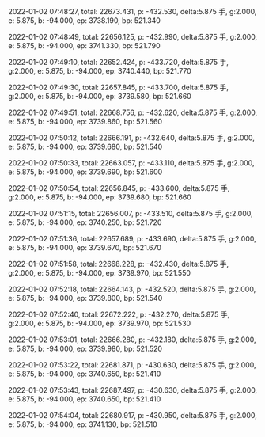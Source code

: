 2022-01-02 07:48:27, total: 22673.431, p: -432.530, delta:5.875 手, g:2.000, e: 5.875, b: -94.000, ep: 3738.190, bp: 521.340

2022-01-02 07:48:49, total: 22656.125, p: -432.990, delta:5.875 手, g:2.000, e: 5.875, b: -94.000, ep: 3741.330, bp: 521.790

2022-01-02 07:49:10, total: 22652.424, p: -433.720, delta:5.875 手, g:2.000, e: 5.875, b: -94.000, ep: 3740.440, bp: 521.770

2022-01-02 07:49:30, total: 22657.845, p: -433.700, delta:5.875 手, g:2.000, e: 5.875, b: -94.000, ep: 3739.580, bp: 521.660

2022-01-02 07:49:51, total: 22668.756, p: -432.620, delta:5.875 手, g:2.000, e: 5.875, b: -94.000, ep: 3739.860, bp: 521.560

2022-01-02 07:50:12, total: 22666.191, p: -432.640, delta:5.875 手, g:2.000, e: 5.875, b: -94.000, ep: 3739.680, bp: 521.540

2022-01-02 07:50:33, total: 22663.057, p: -433.110, delta:5.875 手, g:2.000, e: 5.875, b: -94.000, ep: 3739.690, bp: 521.600

2022-01-02 07:50:54, total: 22656.845, p: -433.600, delta:5.875 手, g:2.000, e: 5.875, b: -94.000, ep: 3739.680, bp: 521.660

2022-01-02 07:51:15, total: 22656.007, p: -433.510, delta:5.875 手, g:2.000, e: 5.875, b: -94.000, ep: 3740.250, bp: 521.720

2022-01-02 07:51:36, total: 22657.689, p: -433.690, delta:5.875 手, g:2.000, e: 5.875, b: -94.000, ep: 3739.670, bp: 521.670

2022-01-02 07:51:58, total: 22668.228, p: -432.430, delta:5.875 手, g:2.000, e: 5.875, b: -94.000, ep: 3739.970, bp: 521.550

2022-01-02 07:52:18, total: 22664.143, p: -432.520, delta:5.875 手, g:2.000, e: 5.875, b: -94.000, ep: 3739.800, bp: 521.540

2022-01-02 07:52:40, total: 22672.222, p: -432.270, delta:5.875 手, g:2.000, e: 5.875, b: -94.000, ep: 3739.970, bp: 521.530

2022-01-02 07:53:01, total: 22666.280, p: -432.180, delta:5.875 手, g:2.000, e: 5.875, b: -94.000, ep: 3739.980, bp: 521.520

2022-01-02 07:53:22, total: 22681.871, p: -430.630, delta:5.875 手, g:2.000, e: 5.875, b: -94.000, ep: 3740.650, bp: 521.410

2022-01-02 07:53:43, total: 22687.497, p: -430.630, delta:5.875 手, g:2.000, e: 5.875, b: -94.000, ep: 3740.650, bp: 521.410

2022-01-02 07:54:04, total: 22680.917, p: -430.950, delta:5.875 手, g:2.000, e: 5.875, b: -94.000, ep: 3741.130, bp: 521.510